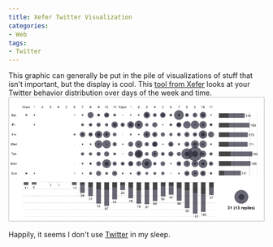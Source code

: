 ```yaml
---
title: Xefer Twitter Visualization
categories:
- Web
tags:
- Twitter
---
```


This graphic can generally be put in the pile of visualizations of stuff that isn't important, but the display is cool. This [tool from Xefer](http://www.xefer.com/twitter/) looks at your Twitter behavior distribution over days of the week and time.
[![](/assets/posts/2009/xefer-twitter-frequency.png)](/assets/posts/2009/xefer-twitter-frequency.png)

Happily, it seems I don't use [Twitter](http://twitter.com/) in my sleep.
